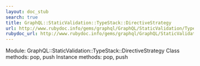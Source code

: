 ```yaml
---
layout: doc_stub
search: true
title: GraphQL::StaticValidation::TypeStack::DirectiveStrategy
url: http://www.rubydoc.info/gems/graphql/GraphQL/StaticValidation/TypeStack/DirectiveStrategy
rubydoc_url: http://www.rubydoc.info/gems/graphql/GraphQL/StaticValidation/TypeStack/DirectiveStrategy
---
```


Module: GraphQL::StaticValidation::TypeStack::DirectiveStrategy
Class methods:
pop, push
Instance methods:
pop, push

